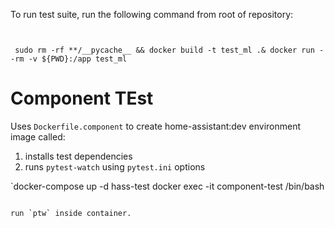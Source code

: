 To run test suite, run the following command from root of repository:

```


 sudo rm -rf **/__pycache__ && docker build -t test_ml .& docker run --rm -v ${PWD}:/app test_ml

 ```

 # Component TEst
 Uses `Dockerfile.component` to create home-assistant:dev environment image called:
 1. installs test dependencies
 2. runs `pytest-watch` using `pytest.ini` options

 `docker-compose up -d hass-test
 docker exec -it component-test /bin/bash



 ```

 run `ptw` inside container.